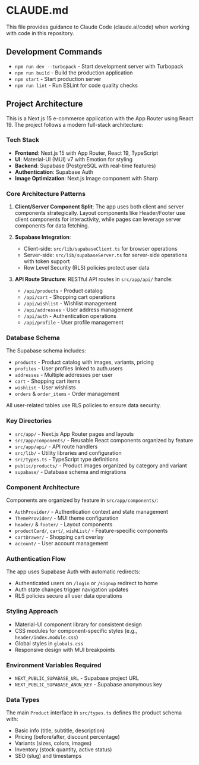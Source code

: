 # CLAUDE.md

This file provides guidance to Claude Code (claude.ai/code) when working with code in this repository.

## Development Commands

- `npm run dev --turbopack` - Start development server with Turbopack
- `npm run build` - Build the production application
- `npm start` - Start production server
- `npm run lint` - Run ESLint for code quality checks

## Project Architecture

This is a Next.js 15 e-commerce application with the App Router using React 19. The project follows a modern full-stack architecture:

### Tech Stack
- **Frontend**: Next.js 15 with App Router, React 19, TypeScript
- **UI**: Material-UI (MUI) v7 with Emotion for styling
- **Backend**: Supabase (PostgreSQL with real-time features)
- **Authentication**: Supabase Auth
- **Image Optimization**: Next.js Image component with Sharp

### Core Architecture Patterns

1. **Client/Server Component Split**: The app uses both client and server components strategically. Layout components like Header/Footer use client components for interactivity, while pages can leverage server components for data fetching.

2. **Supabase Integration**: 
   - Client-side: `src/lib/supabaseClient.ts` for browser operations
   - Server-side: `src/lib/supabaseServer.ts` for server-side operations with token support
   - Row Level Security (RLS) policies protect user data

3. **API Route Structure**: RESTful API routes in `src/app/api/` handle:
   - `/api/products` - Product catalog
   - `/api/cart` - Shopping cart operations
   - `/api/wishlist` - Wishlist management
   - `/api/addresses` - User address management
   - `/api/auth` - Authentication operations
   - `/api/profile` - User profile management

### Database Schema

The Supabase schema includes:
- `products` - Product catalog with images, variants, pricing
- `profiles` - User profiles linked to auth.users
- `addresses` - Multiple addresses per user
- `cart` - Shopping cart items
- `wishlist` - User wishlists
- `orders` & `order_items` - Order management

All user-related tables use RLS policies to ensure data security.

### Key Directories

- `src/app/` - Next.js App Router pages and layouts
- `src/app/components/` - Reusable React components organized by feature
- `src/app/api/` - API route handlers
- `src/lib/` - Utility libraries and configuration
- `src/types.ts` - TypeScript type definitions
- `public/products/` - Product images organized by category and variant
- `supabase/` - Database schema and migrations

### Component Architecture

Components are organized by feature in `src/app/components/`:
- `AuthProvider/` - Authentication context and state management
- `ThemeProvider/` - MUI theme configuration
- `header/` & `footer/` - Layout components
- `productCard/`, `cart/`, `wishList/` - Feature-specific components
- `cartDrawer/` - Shopping cart overlay
- `account/` - User account management

### Authentication Flow

The app uses Supabase Auth with automatic redirects:
- Authenticated users on `/login` or `/signup` redirect to home
- Auth state changes trigger navigation updates
- RLS policies secure all user data operations

### Styling Approach

- Material-UI component library for consistent design
- CSS modules for component-specific styles (e.g., `header/index.module.css`)
- Global styles in `globals.css`
- Responsive design with MUI breakpoints

### Environment Variables Required

- `NEXT_PUBLIC_SUPABASE_URL` - Supabase project URL
- `NEXT_PUBLIC_SUPABASE_ANON_KEY` - Supabase anonymous key

### Data Types

The main `Product` interface in `src/types.ts` defines the product schema with:
- Basic info (title, subtitle, description)
- Pricing (before/after, discount percentage)
- Variants (sizes, colors, images)
- Inventory (stock quantity, active status)
- SEO (slug) and timestamps